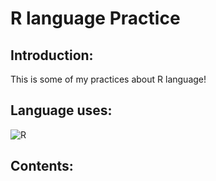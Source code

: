 # R language Practice 

## Introduction:

This is some of my practices about R language!

## Language uses:

![R](https://img.shields.io/badge/r-%23276DC3.svg?style=for-the-badge&logo=r&logoColor=white)

## Contents:
